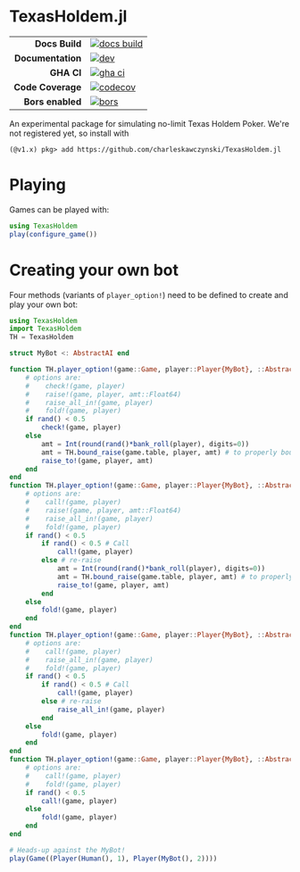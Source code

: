 # TexasHoldem.jl

|||
|---------------------:|:----------------------------------------------|
| **Docs Build**       | [![docs build][docs-bld-img]][docs-bld-url]   |
| **Documentation**    | [![dev][docs-dev-img]][docs-dev-url]          |
| **GHA CI**           | [![gha ci][gha-ci-img]][gha-ci-url]           |
| **Code Coverage**    | [![codecov][codecov-img]][codecov-url]        |
| **Bors enabled**     | [![bors][bors-img]][bors-url]                 |

[docs-bld-img]: https://github.com/charleskawczynski/TexasHoldem.jl/workflows/Documentation/badge.svg
[docs-bld-url]: https://github.com/charleskawczynski/TexasHoldem.jl/actions?query=workflow%3ADocumentation

[docs-dev-img]: https://img.shields.io/badge/docs-dev-blue.svg
[docs-dev-url]: https://charleskawczynski.github.io/TexasHoldem.jl/dev/

[gha-ci-img]: https://github.com/charleskawczynski/TexasHoldem.jl/workflows/ci/badge.svg
[gha-ci-url]: https://github.com/charleskawczynski/TexasHoldem.jl/actions?query=workflow%3Aci

[codecov-img]: https://codecov.io/gh/charleskawczynski/TexasHoldem.jl/branch/main/graph/badge.svg
[codecov-url]: https://codecov.io/gh/charleskawczynski/TexasHoldem.jl

[bors-img]: https://bors.tech/images/badge_small.svg
[bors-url]: https://app.bors.tech/repositories/32732

An experimental package for simulating no-limit Texas Holdem Poker. We're not registered yet, so install with

```julia-repl
(@v1.x) pkg> add https://github.com/charleskawczynski/TexasHoldem.jl
```

# Playing

Games can be played with:

```julia
using TexasHoldem
play(configure_game())
```

# Creating your own bot

Four methods (variants of `player_option!`) need to be defined to create and play your own bot:

```julia
using TexasHoldem
import TexasHoldem
TH = TexasHoldem

struct MyBot <: AbstractAI end

function TH.player_option!(game::Game, player::Player{MyBot}, ::AbstractGameState, ::CheckRaiseFold)
    # options are:
    #    check!(game, player)
    #    raise!(game, player, amt::Float64)
    #    raise_all_in!(game, player)
    #    fold!(game, player)
    if rand() < 0.5
        check!(game, player)
    else
        amt = Int(round(rand()*bank_roll(player), digits=0))
        amt = TH.bound_raise(game.table, player, amt) # to properly bound raise amount
        raise_to!(game, player, amt)
    end
end
function TH.player_option!(game::Game, player::Player{MyBot}, ::AbstractGameState, ::CallRaiseFold)
    # options are:
    #    call!(game, player)
    #    raise!(game, player, amt::Float64)
    #    raise_all_in!(game, player)
    #    fold!(game, player)
    if rand() < 0.5
        if rand() < 0.5 # Call
            call!(game, player)
        else # re-raise
            amt = Int(round(rand()*bank_roll(player), digits=0))
            amt = TH.bound_raise(game.table, player, amt) # to properly bound raise amount
            raise_to!(game, player, amt)
        end
    else
        fold!(game, player)
    end
end
function TH.player_option!(game::Game, player::Player{MyBot}, ::AbstractGameState, ::CallAllInFold)
    # options are:
    #    call!(game, player)
    #    raise_all_in!(game, player)
    #    fold!(game, player)
    if rand() < 0.5
        if rand() < 0.5 # Call
            call!(game, player)
        else # re-raise
            raise_all_in!(game, player)
        end
    else
        fold!(game, player)
    end
end
function TH.player_option!(game::Game, player::Player{MyBot}, ::AbstractGameState, ::CallFold)
    # options are:
    #    call!(game, player)
    #    fold!(game, player)
    if rand() < 0.5
        call!(game, player)
    else
        fold!(game, player)
    end
end

# Heads-up against the MyBot!
play(Game((Player(Human(), 1), Player(MyBot(), 2))))
```